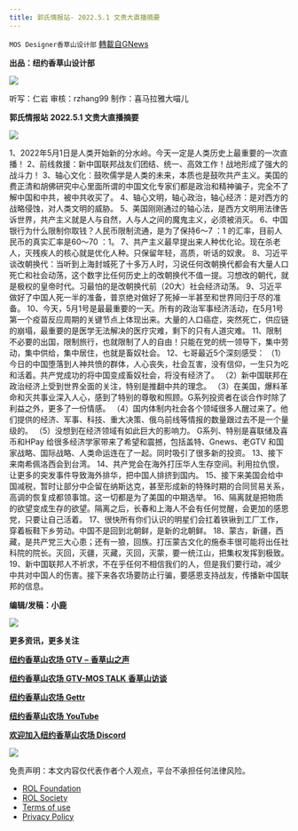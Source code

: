 ```yaml
---
title: 郭氏情报站- 2022.5.1 文贵大直播摘要
---
```

`MOS Designer香草山设计部` [轉載自GNews](https://gnews.org/zh-hans/2451285/)

**出品：纽约香草山设计部**

![](https://assets.gnews.org/wp-content/uploads/2021/12/logo-s2.png)

听写：仁岩 
审核：rzhang99
制作：喜马拉雅大喵儿
 
**郭氏情报站**
**2022.5.1 文贵大直播摘要**
 
![](https://assets.gnews.org/wp-content/uploads/2022/05/166-20220501.png)

1、2022年5月1日是人类开始新的分水岭。今天一定是人类历史上最重要的一次直播！ 
2、前线救援：新中国联邦战友们团结、统一、高效工作！战地形成了强大的战斗力！ 
3、轴心文化：鼓吹儒学是人类的未来，本质也是鼓吹共产主义。美国的费正清和胡佛研究中心里面所谓的中国文化专家们都是政治和精神骗子，完全不了解中国和中共，被中共收买了。 
4、轴心文明，轴心政治，轴心经济：是对西方的战略侵蚀，对人类文明的威胁。 
5、美国刚刚通过的轴心法，是西方文明用法律告诉世界，共产主义就是人与自然，人与人之间的魔鬼主义，必须被消灭。 
6、中国银行为什么限制你取钱？人民币限制流通，是为了保持6～7 ：1 的汇率，目前人民币的真实汇率是60～70 ：1。 
7、共产主义最早提出来人种优化论。现在杀老人，灭残疾人的核心就是优化人种。只保留年轻，高质，听话的奴隶。 
8、习近平谈改朝换代：当听到上海封城死了十多万人时，习说任何改朝换代都会有大量人口死亡和社会动荡，这个数字比任何历史上的改朝换代不值一提。习想改的朝代，就是极权的皇帝时代。习最怕的是改朝换代前（20大）社会经济动荡。 9、习近平做好了中国人死一半的准备，普京绝对做好了死掉一半甚至和世界同归于尽的准备。 
10、今天，5月1号是最最重要的一天。所有的政治军事经济活动，在5月1号第一个疫苗反应周期的关键节点上体现出来。大量的人口癌症，突然死亡，供应链的崩塌，最重要的是医学无法解决的医疗灾难，剩下的只有人道灾难。 
11、限制不必要的出国，限制旅行，也就限制了人的自由！只能在党的统一领导下，集中劳动，集中供给，集中居住，也就是畜奴社会。 
12、七哥最近5个深刻感受： （1）今日的中国堕落到人神共愤的群体，人心丧失，社会互害，没有信仰，一生只为吃和活着。共产党成功的将中国变成畜奴社会，将没有经济了。 （2）新中国联邦在政治经济上受到世界全面的关注，特别是推翻中共的理念。 （3）在美国，爆料革命和灭共事业深入人心，感到了特别的尊敬和照顾。G系列投资者在谈合作时除了利益之外，更多了一份情感。 （4）国内体制内社会各个领域很多人醒过来了。他们提供的经济、军事、科技、重大决策、俄乌前线等情报的数量跟过去不是一个量级的。 （5）没想到在经济领域有如此巨大的影响力。 G系列、特别是喜联储及喜币和HPay 给很多经济学家带来了希望和震撼，包括盖特、Gnews、老GTV 和国家战略、国际战略、人类命运连在了一起。同时吸引了很多新的投资。 
13、接下来南希佩洛西会到台湾。 
14、共产党会在海外打压华人生存空间。利用拉仇恨，让更多的突发事件导致海外排华，把中国人排挤到国内。 
15、接下来美国会给中国减税，暂时让部分中企留在纳斯达克，甚至形成新的特殊时期的合同贸易关系，高调的恢复成都领事馆。这一切都是为了美国的中期选举。 
16、隔离就是把物质的欲望变成生存的欲望。隔离之后，长春和上海人不会有任何觉醒，会更加的感恩党，只要让自己活着。 
17、很快所有你们认识的明星们会扛着铁锹到工厂工作，穿着板鞋下乡劳动。中国不是回到北朝鲜，是新的北朝鲜。 
18、蒙古，新疆，西藏，是共产党三大心患；还有一狼，回族。打压蒙古文化的施泰丰很可能将出任社科院的院长。灭回，灭疆，灭藏，灭回，灭蒙，要一统江山，把集权发挥到极致。 
19、新中国联邦人不祈求，不在乎任何不相信我们的人，但是我们要行动，减少中共对中国人的伤害。接下来各农场要防止行骗，要感恩支持战友，传播新中国联邦的信息。

**编辑/发稿：小鹿**

![](https://assets.gnews.org/wp-content/uploads/2022/05/5-7.jpg)
 
**更多资讯，更多关注**
 
[**纽约香草山农场** **GTV** **–** **香草山之声**](https://gtv.org/user/5ffbdcd7f579a75e0bd123e6)
 
[**纽约香草山农场** **GTV-MOS TALK** **香草山访谈**](https://gtv.org/user/5e9dcdd50dbf207957d89bcd)
 
[**纽约香草山农场** **Gettr**](https://www.gettr.com/user/himalaya_mos)
 
[**纽约香草山农场** **YouTube**](https://www.youtube.com/channel/UCSLHrqs6Pil7V-_jOuZVVgg)
 
[**欢迎加入纽约香草山农场 Discord**](https://discord.gg/ChqXAHd)
 
![](https://assets.gnews.org/wp-content/uploads/2021/12/logo-s2.png)

免责声明：本文内容仅代表作者个人观点，平台不承担任何法律风险。
  
- [ROL Foundation](https://rolfoundation.org/)
- [ROL Society](https://rolsociety.org/)
- [Terms of use](https://gnews.org/terms-of-use-3/)
- [Privacy Policy](https://gnews.org/privacy-policy/)
